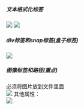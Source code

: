 ##### 文本格式化标签
![](../../pictures/1.png)
![](../../pictures/2.png)

##### div标签和snap标签(盒子标签)
![](../../pictures/3.png)

##### 图像标签和路径(重点)
必须将图片放到文件里面  
![](../../pictures/4.png)
其他属性：  
![](../../pictures/5.png)










